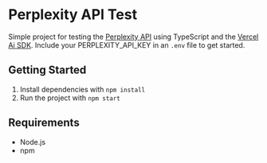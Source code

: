 # Perplexity API Test

Simple project for testing the [Perplexity API](https://docs.perplexity.ai/getting-started/quickstart) using TypeScript and the [Vercel Ai SDK](https://ai-sdk.dev/providers/ai-sdk-providers/perplexity). Include your PERPLEXITY_API_KEY in an `.env` file to get started.

## Getting Started

1. Install dependencies with `npm install`
2. Run the project with `npm start`

## Requirements
- Node.js
- npm



